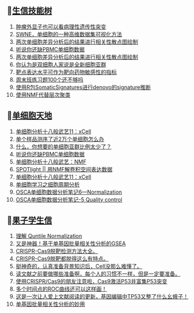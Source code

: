 ## 📝[生信技能树](https://github.com/ixxmu/mp_duty/issues?q=label%3A%E7%94%9F%E4%BF%A1%E6%8A%80%E8%83%BD%E6%A0%91+is%3Aclosed)
<!-- 1issueTable -->

1. [肿瘤外显子也可以看病理性遗传性突变](https://github.com/ixxmu/mp_duty/issues/2056) 
2. [SWNE，单细胞的一种高维数据集可视化方法](https://github.com/ixxmu/mp_duty/issues/2048) 
3. [两次单细胞差异分析后的结果进行相关性散点图绘制](https://github.com/ixxmu/mp_duty/issues/2014) 
4. [听说你还缺PBMC单细胞数据](https://github.com/ixxmu/mp_duty/issues/1999) 
5. [两次单细胞差异分析后的结果进行相关性散点图绘制](https://github.com/ixxmu/mp_duty/issues/1991) 
6. [你认为是双细胞人家说是全新细胞亚群](https://github.com/ixxmu/mp_duty/issues/1989) 
7. [靶点表达水平可作为靶向药物敏感性的指标](https://github.com/ixxmu/mp_duty/issues/1984) 
8. [周末班练习题100个还不够吗](https://github.com/ixxmu/mp_duty/issues/1983) 
9. [使用R包SomaticSignatures进行denovo的signature推断](https://github.com/ixxmu/mp_duty/issues/1980) 
10. [使用NMF代替层次聚类](https://github.com/ixxmu/mp_duty/issues/1979) 
<!-- 1issueTable -->
## 📝[单细胞天地](https://github.com/ixxmu/mp_duty/issues?q=label%3A%E5%8D%95%E7%BB%86%E8%83%9E%E5%A4%A9%E5%9C%B0+is%3Aclosed)
<!-- 2issueTable -->

1. [单细胞分析十八般武艺11：xCell](https://github.com/ixxmu/mp_duty/issues/2025) 
2. [单个样品测序了近2万个单细胞怎么办](https://github.com/ixxmu/mp_duty/issues/1993) 
3. [什么，你想要的单细胞亚群比例太少了？](https://github.com/ixxmu/mp_duty/issues/1992) 
4. [听说你还缺PBMC单细胞数据](https://github.com/ixxmu/mp_duty/issues/1977) 
5. [单细胞分析十八般武艺：NMF](https://github.com/ixxmu/mp_duty/issues/1967) 
6. [SPOTlight || 用NMF解卷积空间表达数据](https://github.com/ixxmu/mp_duty/issues/1960) 
7. [单细胞分析十八般武艺11：xCell](https://github.com/ixxmu/mp_duty/issues/1959) 
8. [单细胞学习之细胞周期分析](https://github.com/ixxmu/mp_duty/issues/1958) 
9. [OSCA单细胞数据分析笔记6—Normalization](https://github.com/ixxmu/mp_duty/issues/1957) 
10. [OSCA单细胞数据分析笔记-5 Quality control](https://github.com/ixxmu/mp_duty/issues/1956) 
<!-- 2issueTable -->

## 📝[果子学生信](https://github.com/ixxmu/mp_duty/issues?q=label%3A%E6%9E%9C%E5%AD%90%E5%AD%A6%E7%94%9F%E4%BF%A1+is%3Aclosed)
<!-- 3issueTable -->

1. [理解 Quntile Normalization](https://github.com/ixxmu/mp_duty/issues/1885) 
2. [又是神器！基于单基因批量相关性分析的GSEA](https://github.com/ixxmu/mp_duty/issues/1829) 
3. [CRISPR-Cas9脱靶检测方法大全。](https://github.com/ixxmu/mp_duty/issues/1377) 
4. [CRISPR-Cas9脱靶都脱得这么有特点。](https://github.com/ixxmu/mp_duty/issues/1376) 
5. [挺神奇的，认真准备背景知识后，Cell没那么难懂了。](https://github.com/ixxmu/mp_duty/issues/1303) 
6. [读文献之前要做哪些准备啊，每个人的习惯不一样，但是一定要准备。](https://github.com/ixxmu/mp_duty/issues/1292) 
7. [使用CRISPR/Cas9的朋友注意啦，Cas9激活P53并富集P53突变](https://github.com/ixxmu/mp_duty/issues/1291) 
8. [多个时间点的ROC曲线还可以这样画！](https://github.com/ixxmu/mp_duty/issues/1289) 
9. [这是一次让人爱上文献阅读的更新，基因编辑中TP53又整了什么幺蛾子！](https://github.com/ixxmu/mp_duty/issues/1255) 
10. [单基因批量相关性分析的妙用](https://github.com/ixxmu/mp_duty/issues/1254) 
<!-- 3issueTable -->
